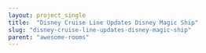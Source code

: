 ```yaml
---
layout: project_single
title:  "Disney Cruise Line Updates Disney Magic Ship"
slug: "disney-cruise-line-updates-disney-magic-ship"
parent: "awesome-rooms"
---
```

 